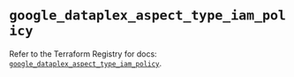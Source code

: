 # `google_dataplex_aspect_type_iam_policy`

Refer to the Terraform Registry for docs: [`google_dataplex_aspect_type_iam_policy`](https://registry.terraform.io/providers/hashicorp/google-beta/6.27.0/docs/resources/google_dataplex_aspect_type_iam_policy).
